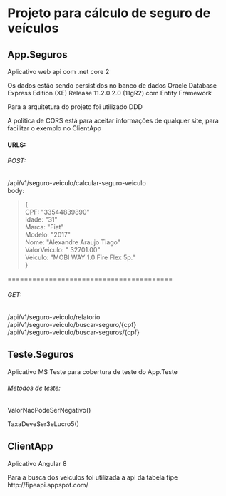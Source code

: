 
<h1>Projeto para cálculo de seguro de veículos</h1>

<h2>App.Seguros</h2>
<p>Aplicativo web api com .net core 2</p>
<p>Os dados estão sendo persistidos no banco de dados Oracle Database Express Edition (XE) Release 11.2.0.2.0 (11gR2) com Entity Framework</p>
<p>Para a arquitetura do projeto foi utilizado DDD</p>
<p>A politica de CORS está para aceitar informações de qualquer site, para facilitar o exemplo no ClientApp</p>
<h4>URLS:</h4>
<h6>POST:</h6>
/api/v1/seguro-veiculo/calcular-seguro-veiculo<br />
body:
<blockquote>
{<br />
CPF: "33544839890"<br />
Idade: "31"<br />
Marca: "Fiat"<br />
Modelo: "2017"<br />
Nome: "Alexandre Araujo Tiago"<br />
ValorVeiculo: " 32701.00"<br />
Veiculo: "MOBI WAY 1.0 Fire Flex 5p."<br />
}
</blockquote>
========================================<br />
<h6>GET:</h6>
/api/v1/seguro-veiculo/relatorio<br />
/api/v1/seguro-veiculo/buscar-seguro/{cpf}<br />
/api/v1/seguro-veiculo/buscar-seguros/{cpf}



<h2>Teste.Seguros</h2>
<p>Aplicativo MS Teste para cobertura de teste do App.Teste</p>

<h6>Metodos de teste:</h6>
<p>ValorNaoPodeSerNegativo()</p>
<p>TaxaDeveSer3eLucro5()</p>


<h2>ClientApp</h2>
<p>Aplicativo Angular 8</p>
<p>Para a busca dos veiculos foi utilizada a api da tabela fipe http://fipeapi.appspot.com/</p>
